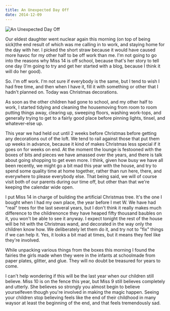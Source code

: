 ```yaml
---
title: An Unexpected Day Off
date: 2014-12-09
---
```


![An Unexpected Day Off](https://source.unsplash.com/l7dbl-sUg3k/1600x900)

Our eldest daughter went nuclear again this morning (on top of being sick)the end result of which was me calling in to work, and staying home for the day with her. I picked the short straw because it would have caused more havoc for my other half to be off work than me. I'm not going to go into the reasons why Miss 14 is off school, because that's her story to tell one day (I'm going to try and get her started with a blog, because I think it will do her good).

So. I'm off work. I'm not sure if everybody is the same, but I tend to wish I had free time, and then when I have it, fill it with something or other that I hadn't planned on. Today was Christmas decorations.

As soon as the other children had gone to school, and my other half to work, I started tidying and cleaning the housemoving from room to room putting things away, clearing up, sweeping floors, washing work-tops, and generally trying to get to a fairly good place before pinning lights, tinsel, and whatever-else up.

This year we had held out until 2 weeks before Christmas before getting any decorations out of the loft. We tend to rail against those that put them up weeks in advance, because it kind of makes Christmas less special if it goes on for weeks on end. At the moment the lounge is festooned with the boxes of bits and pieces we have amassed over the years, and there is talk about going shopping to get even more. I think, given how busy we have all been recently, we might go a bit mad this year with the house, and try to spend some quality time at home together, rather than run here, there, and everywhere to please everybody else. That being said, we will of course visit both of our parents during our time off, but other than that we're keeping the calendar wide open.

I put Miss 14 in charge of building the artificial Christmas tree. It's the one I bought when I had my own place, the year before I met W. We have had "real" trees for the last several years, but I don't think it really makes much difference to the childrenonce they have heaped fifty thousand baubles on it, you won't be able to see it anyway. I expect tonight the rest of the house will be hit with the Christmas wand, and decorated in the way only the children know how. We deliberately let them do it, and try not to "fix" things if we can help it. Yes, it looks a bit mad at times, but it means they feel like they're involved.

While unpacking various things from the boxes this morning I found the fairies the girls made when they were in the infants at schoolmade from paper plates, glitter, and glue. They will no doubt be treasured for years to come.

I can't help wondering if this will be the last year when our children still believe. Miss 10 is on the fence this year, but Miss 9 still believes completely and utterly. She believes so strongly you almost begin to believe yourselfeven though you're involved in making the magic happen. Seeing your children stop believing feels like the end of their childhood in many waysor at least the beginning of the end, and that feels tremendously sad.